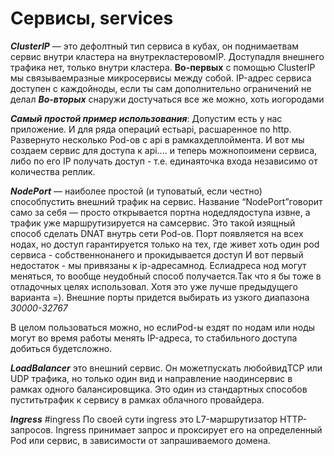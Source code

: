# Сервисы, services
***ClusterIP*** — это дефолтный тип сервиса в кубах, он поднимаетвам сервис внутри кластера на внутрекластеровомIP. Доступадля внешнего трафика нет, только внутри кластера.
**Во-первых** с помощью ClusterIP мы связываемразные микросервисы между собой. IP-адрес сервиса доступен с каждойноды, если ты сам дополнительно ограничений не делал
***Во-вторых*** снаружи достучаться все же можно, хоть иогородами

***Самый простой пример использования***: Допустим есть у нас приложение. И для ряда операций естьapi, расшаренное по http. Развернуто несколько Pod-ов с api в рамкахдеплоймента. И вот мы создаем сервис для доступа к api.... и теперь можнопоимени сервиса, либо по его IP получать доступ - т.е. единаяточка входа независимо от количества реплик.

***NodePort*** — наиболее простой (и туповатый, если честно) способпустить внешний трафик на сервис. Название “NodePort”говорит само за себя — просто открывается портна нодедлядоступа извне, а трафик уже маршрутизируется на самсервис. Это такой изящный способ сделать DNAT внутрь сети Pod-ов. Порт появляется на всех нодах, но доступ гарантируется только на тех, где живет хоть один pod сервиса - собственнонанего и прокидывается доступ
И вот первый недостаток - мы привязаны к ip-адресамнод. Еслиадреса нод могут меняться, то вообще неудобный способ получается.Так что я бы тоже в отладочных целях использовал. Хотя это уже лучше предыдущего варианта =).
Внешние порты придется выбирать из узкого диапазона *30000-32767*

В целом пользоваться можно, но еслиPod-ы ездят по нодам или ноды могут во время работы менять IP-адреса, то стабильного доступа добиться будетсложно.

***LoadBalancer*** это внешний сервис. Он можетпускать любойвидTCP или UDP трафика, но только один вид и направление наодинсервис в рамках одного балансировщика. Это один из стандартных способов пуститьтрафик к сервису в рамках облачного провайдера. 

***Ingress*** #ingress
По своей сути ingress это L7-маршрутизатор HTTP-запросов. Ingress принимает запрос и проксирует его на определенный Pod или сервис, в зависимости от запрашиваемого домена. 

